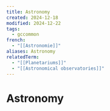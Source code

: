 ```yaml
---
title: Astronomy
created: 2024-12-18
modified: 2024-12-22
tags:
  - gccommon
french:
  - "[[Astronomie]]"
aliases: Astronomy
relatedTerm:
  - "[[Planetariums]]"
  - "[[Astronomical observatories]]"
---
```

# Astronomy
